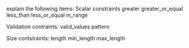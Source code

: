 explain the following items:
Scalar constraints
	greater
	greater_or_equal
	less_than
	less_or_equal
	in_range

Validation contraints:
	valid_values
	pattern

Size contstraints:
	length
	min_length
	max_length

